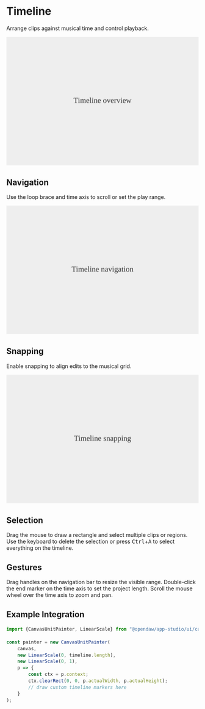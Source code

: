 # Timeline

Arrange clips against musical time and control playback.

![Timeline overview](./img/timeline-overview.svg)

## Navigation

Use the loop brace and time axis to scroll or set the play range.

![Timeline navigation](./img/timeline-navigation.svg)

## Snapping

Enable snapping to align edits to the musical grid.

![Timeline snapping menu](./img/timeline-snapping.svg)

## Selection

Drag the mouse to draw a rectangle and select multiple clips or regions.
Use the keyboard to delete the selection or press <kbd>Ctrl</kbd>+<kbd>A</kbd>
to select everything on the timeline.

## Gestures

Drag handles on the navigation bar to resize the visible range. Double-click
the end marker on the time axis to set the project length. Scroll the mouse
wheel over the time axis to zoom and pan.

## Example Integration

```ts
import {CanvasUnitPainter, LinearScale} from "@opendaw/app-studio/ui/canvas";

const painter = new CanvasUnitPainter(
    canvas,
    new LinearScale(0, timeline.length),
    new LinearScale(0, 1),
    p => {
        const ctx = p.context;
        ctx.clearRect(0, 0, p.actualWidth, p.actualHeight);
        // draw custom timeline markers here
    }
);
```
